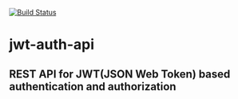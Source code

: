 [![Build Status](https://travis-ci.org/krzysztofzajaczkowski/jwt-auth-api.svg?branch=develop)](https://travis-ci.org/krzysztofzajaczkowski/jwt-auth-api)

# jwt-auth-api

## REST API for JWT(JSON Web Token) based authentication and authorization
